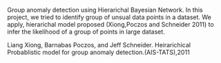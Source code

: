 Group anomaly detection using Hierarichal Bayesian Network.
In this project, we tried to identify group of unsual data points in a dataset. We apply, hierarichal model proposed (Xiong,Poczos and Schneider 2011) to infer the likelihood of a group of points in large dataset. 

Liang Xiong, Barnabas Poczos, and Jeff Schneider. Heirarichical Probablistic model for group anomaly detection.(AIS-TATS),2011
